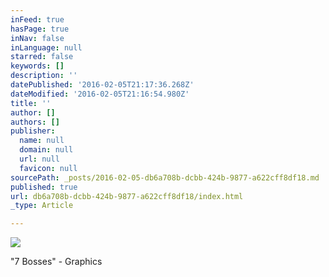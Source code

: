 ```yaml
---
inFeed: true
hasPage: true
inNav: false
inLanguage: null
starred: false
keywords: []
description: ''
datePublished: '2016-02-05T21:17:36.268Z'
dateModified: '2016-02-05T21:16:54.980Z'
title: ''
author: []
authors: []
publisher:
  name: null
  domain: null
  url: null
  favicon: null
sourcePath: _posts/2016-02-05-db6a708b-dcbb-424b-9877-a622cff8df18.md
published: true
url: db6a708b-dcbb-424b-9877-a622cff8df18/index.html
_type: Article

---
```

![](https://the-grid-user-content.s3-us-west-2.amazonaws.com/36d3ecc5-0afb-4595-b5c5-211970466279.png)

"7 Bosses" - Graphics